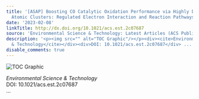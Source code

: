 ```yaml
---
title: '[ASAP] Boosting CO Catalytic Oxidation Performance via Highly Dispersed Copper
  Atomic Clusters: Regulated Electron Interaction and Reaction Pathways'
date: '2023-02-08'
linkTitle: http://dx.doi.org/10.1021/acs.est.2c07687
source: 'Environmental Science & Technology: Latest Articles (ACS Publications)'
description: '<p><img src="" alt="TOC Graphic"/></p><div><cite>Environmental Science
  & Technology</cite></div><div>DOI: 10.1021/acs.est.2c07687</div> ...'
disable_comments: true
---
```

<p><img src="" alt="TOC Graphic"/></p><div><cite>Environmental Science & Technology</cite></div><div>DOI: 10.1021/acs.est.2c07687</div> ...